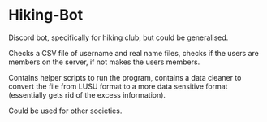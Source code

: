# Hiking-Bot

Discord bot, specifically for hiking club, but could be generalised.

Checks a CSV file of username and real name files, checks if the users are members on the server, if not makes the users members.

Contains helper scripts to run the program, contains a data cleaner to convert the file from LUSU format to a more data sensitive format (essentially gets rid of the excess information).

Could be used for other societies.
